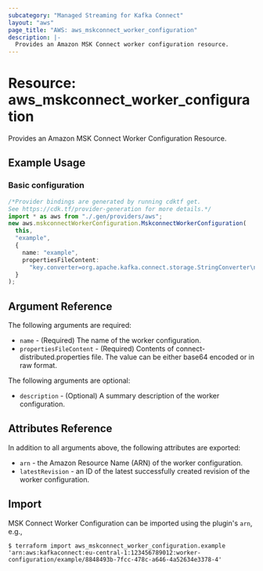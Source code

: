```yaml
---
subcategory: "Managed Streaming for Kafka Connect"
layout: "aws"
page_title: "AWS: aws_mskconnect_worker_configuration"
description: |-
  Provides an Amazon MSK Connect worker configuration resource.
---
```


# Resource: aws\_mskconnect\_worker\_configuration

Provides an Amazon MSK Connect Worker Configuration Resource.

## Example Usage

### Basic configuration

```typescript
/*Provider bindings are generated by running cdktf get.
See https://cdk.tf/provider-generation for more details.*/
import * as aws from "./.gen/providers/aws";
new aws.mskconnectWorkerConfiguration.MskconnectWorkerConfiguration(
  this,
  "example",
  {
    name: "example",
    propertiesFileContent:
      "key.converter=org.apache.kafka.connect.storage.StringConverter\nvalue.converter=org.apache.kafka.connect.storage.StringConverter\n",
  }
);

```

## Argument Reference

The following arguments are required:

* `name` - (Required) The name of the worker configuration.
* `propertiesFileContent` - (Required) Contents of connect-distributed.properties file. The value can be either base64 encoded or in raw format.

The following arguments are optional:

* `description` - (Optional) A summary description of the worker configuration.

## Attributes Reference

In addition to all arguments above, the following attributes are exported:

* `arn` - the Amazon Resource Name (ARN) of the worker configuration.
* `latestRevision` - an ID of the latest successfully created revision of the worker configuration.

## Import

MSK Connect Worker Configuration can be imported using the plugin's `arn`, e.g.,

```console
$ terraform import aws_mskconnect_worker_configuration.example 'arn:aws:kafkaconnect:eu-central-1:123456789012:worker-configuration/example/8848493b-7fcc-478c-a646-4a52634e3378-4'
```
